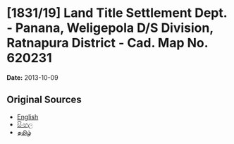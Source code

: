 # [1831/19] Land Title Settlement Dept. - Panana, Weligepola D/S Division, Ratnapura District - Cad. Map No. 620231

**Date:** 2013-10-09

## Original Sources

- [English](https://documents.gov.lk/view/extra-gazettes/2013/10/1831-19_E.pdf)
- [සිංහල](https://documents.gov.lk/view/extra-gazettes/2013/10/1831-19_S.pdf)
- [தமிழ்](https://documents.gov.lk/view/extra-gazettes/2013/10/1831-19_T.pdf)
